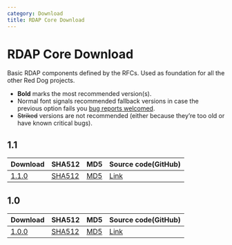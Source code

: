 ```yaml
---
category: Download
title: RDAP Core Download
---
```


# RDAP Core Download

Basic RDAP components defined by the RFCs. Used as foundation for all the other Red Dog projects.

- **Bold** marks the most recommended version(s).
- Normal font signals recommended fallback versions in case the previous option fails you [bug reports welcomed](https://github.com/NICMx/rdap-core/issues).
- ~~Striked~~ versions are not recommended (either because they’re too old or have known critical bugs).

## 1.1

|Download |SHA512    |MD5    |Source code(GitHub)|
|:--------|:---------|:------|:---------|
|[1.1.0](https://github.com/NICMx/releases/raw/master/RedDog/rdap-core-1.1.0.jar)|[SHA512](https://github.com/NICMx/releases/raw/master/RedDog/rdap-core-1.1.0.jar.sha)|[MD5](https://github.com/NICMx/releases/raw/master/RedDog/rdap-core-1.1.0.jar.md5)|[Link](https://github.com/NICMx/rdap-core/tree/v1.1.0)|


## 1.0

|Download |SHA512    |MD5    |Source code(GitHub)|
|:--------|:---------|:------|:---------|
|[1.0.0](https://github.com/NICMx/releases/raw/master/RedDog/rdap-core-1.0.jar)|[SHA512](https://github.com/NICMx/releases/raw/master/RedDog/rdap-core-1.0.sha)|[MD5](https://github.com/NICMx/releases/raw/master/RedDog/rdap-core-1.0.md5)|[Link](https://github.com/NICMx/rdap-core/tree/v1.0.0)|

